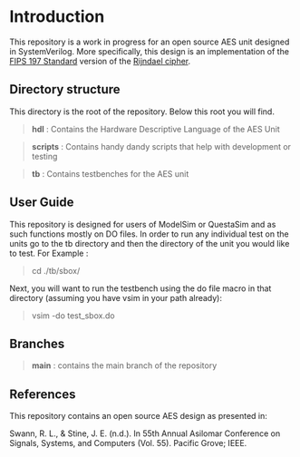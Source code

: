 # Introduction
This repository is a work in progress for an open source AES unit designed in SystemVerilog. More specifically,
this design is an implementation of the [FIPS 197 Standard](https://nvlpubs.nist.gov/nistpubs/fips/nist.fips.197.pdf) version
of the [Rijndael cipher](https://csrc.nist.gov/csrc/media/projects/cryptographic-standards-and-guidelines/documents/aes-development/rijndael-ammended.pdf).



## Directory structure
This directory is the root of the repository. Below this root you will find.
>**hdl**     : Contains the Hardware Descriptive Language of the AES Unit

>**scripts** : Contains handy dandy scripts that help with development or testing

>**tb**      : Contains testbenches for the AES unit




## User Guide
This repository is designed for users of ModelSim or QuestaSim and as such functions mostly on DO files. In order to run any individual test on the units
go to the tb directory and then the directory of the unit you would like to test. For Example :
> cd ./tb/sbox/

Next, you will want to run the testbench using the do file macro in that directory (assuming you have vsim in your path already):

> vsim -do test_sbox.do





## Branches
>**main**    : contains the main branch of the repository






## References
This repository contains an open source AES design as presented in:

Swann, R. L., &amp; Stine, J. E. (n.d.). In 55th Annual Asilomar Conference on Signals, Systems, and Computers (Vol. 55). Pacific Grove; IEEE. 
